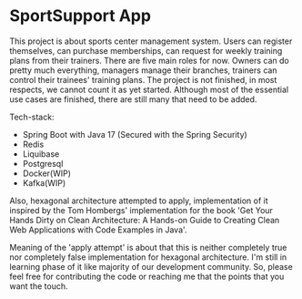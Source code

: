 # SportSupport App

This project is about sports center management system. Users can register themselves, can purchase memberships, can request for weekly training plans from their trainers.
There are five main roles for now. Owners can do pretty much everything, managers manage their branches, trainers can control their trainees' training plans.
The project is not finished, in most respects, we cannot count it as yet started. Although most of the essential use cases are finished, there are still many that need to be added.

Tech-stack:
- Spring Boot with Java 17 (Secured with the Spring Security)
- Redis
- Liquibase
- Postgresql
- Docker(WIP)
- Kafka(WIP)

Also, hexagonal architecture attempted to apply, implementation of it inspired by the Tom Hombergs' implementation for the book 'Get Your Hands Dirty on Clean Architecture: A Hands-on Guide to Creating Clean Web Applications with Code Examples in Java'.

Meaning of the 'apply attempt'  is about that this is neither completely true nor completely false implementation for hexagonal architecture. I'm still in learning phase of it like majority of our development community. So, please feel free for contributing the code or reaching me that the points that you want the touch.
